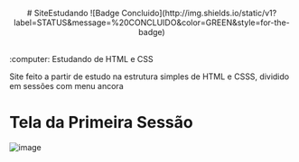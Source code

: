 
<p align="center">
 # SiteEstudando
![Badge Concluido](http://img.shields.io/static/v1?label=STATUS&message=%20CONCLUIDO&color=GREEN&style=for-the-badge)
</p>

<br>
 :computer: Estudando de HTML e CSS
 
 Site feito a partir de estudo na estrutura simples de HTML e CSSS, dividido em sessões com menu ancora 
 
 
 # Tela da Primeira Sessão 
 
 ![image](https://user-images.githubusercontent.com/97040972/154801689-a2a3c60e-6eda-42ea-a942-69674d384a91.png)

